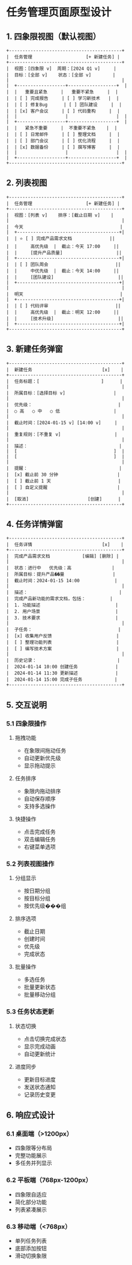 # 任务管理页面原型设计

## 1. 四象限视图（默认视图）

```
+------------------------------------------+
|  任务管理                    [+ 新建任务] |
+------------------------------------------+
|  视图：[四象限 v]  周期：[2024 Q1 v]     |
|  目标：[全部 v]    状态：[全部 v]        |
|                                          |
|  +------------------+------------------+  |
|  |   重要且紧急     |   重要不紧急     |  |
|  | [ ] 完成报告     | [ ] 学习新技术   |  |
|  | [ ] 修复Bug      | [ ] 团队建设     |  |
|  | [x] 客户会议     | [ ] 代码重构     |  |
|  |                  |                  |  |
|  +------------------+------------------+  |
|  |   紧急不重要     |  不重要不紧急    |  |
|  | [ ] 日常邮件     | [ ] 整理文档     |  |
|  | [ ] 部门会议     | [ ] 优化流程     |  |
|  | [x] 数据备份     | [ ] 撰写博客     |  |
|  |                  |                  |  |
|  +------------------+------------------+  |
+------------------------------------------+
```

## 2. 列表视图

```
+------------------------------------------+
|  任务管理                    [+ 新建任务] |
+------------------------------------------+
|  视图：[列表 v]    排序：[截止日期 v]    |
|                                          |
|  今天                                    |
|  +--------------------------------------+|
|  | ⭐️ [ ] 完成产品需求文档              ||
|  |     高优先级  |  截止：今天 17:00     ||
|  |     [提升产品质量]                    ||
|  +--------------------------------------+|
|  | [ ] 团队周会                         ||
|  |     中优先级  |  截止：今天 14:00     ||
|  |     [团队建设]                        ||
|  +--------------------------------------+|
|                                          |
|  明天                                    |
|  +--------------------------------------+|
|  | [ ] 代码评审                         ||
|  |     高优先级  |  截止：明天 12:00     ||
|  |     [技术升级]                        ||
|  +--------------------------------------+|
+------------------------------------------+
```

## 3. 新建任务弹窗

```
+------------------------------------------+
|  新建任务                          [x]    |
+------------------------------------------+
|  任务标题：[                       ]      |
|                                          |
|  所属目标：[选择目标 v]                  |
|                                          |
|  优先级：                                |
|  ○ 高   ○ 中   ○ 低                    |
|                                          |
|  截止时间：[2024-01-15 v] [14:00 v]     |
|                                          |
|  重复规则：[不重复 v]                    |
|                                          |
|  描述：                                  |
|  [                                    ]  |
|  [                                    ]  |
|                                          |
|  提醒：                                  |
|  [x] 截止前 30 分钟                      |
|  [ ] 截止前 1 天                         |
|  [ ] 自定义提醒                          |
|                                          |
|  [取消]                      [创建]      |
+------------------------------------------+
```

## 4. 任务详情弹窗

```
+------------------------------------------+
|  任务详情                          [x]    |
+------------------------------------------+
|  完成产品需求文档            [编辑] [删除] |
|                                          |
|  状态：进行中   优先级：高               |
|  所属目标：提升产品��量                  |
|  截止时间：2024-01-15 14:00             |
|                                          |
|  描述：                                  |
|  完成产品新功能的需求文档，包括：         |
|  1. 功能描述                            |
|  2. 用户场景                            |
|  3. 技术要求                            |
|                                          |
|  子任务：                                |
|  [x] 收集用户反馈                        |
|  [ ] 整理功能列表                        |
|  [ ] 编写技术方案                        |
|                                          |
|  历史记录：                              |
|  2024-01-14 10:00 创建任务              |
|  2024-01-14 11:30 更新描述              |
|  2024-01-14 15:00 完成子任务            |
+------------------------------------------+
```

## 5. 交互说明

### 5.1 四象限操作
1. 拖拽功能
   - 在象限间拖动任务
   - 自动更新优先级
   - 显示拖动提示

2. 任务排序
   - 象限内拖动排序
   - 自动保存顺序
   - 支持多选操作

3. 快捷操作
   - 点击完成任务
   - 双击编辑任务
   - 右键菜单选项

### 5.2 列表视图操作
1. 分组显示
   - 按日期分组
   - 按目标分组
   - 按优先级���组

2. 排序选项
   - 截止日期
   - 创建时间
   - 优先级
   - 完成状态

3. 批量操作
   - 多选任务
   - 批量更新状态
   - 批量移动分组

### 5.3 任务状态更新
1. 状态切换
   - 点击切换完成状态
   - 显示完成动画
   - 自动更新统计

2. 进度同步
   - 更新目标进度
   - 发送状态通知
   - 记录历史变更

## 6. 响应式设计

### 6.1 桌面端（>1200px）
- 四象限等分布局
- 完整功能展示
- 多任务并列显示

### 6.2 平板端（768px-1200px）
- 四象限自适应
- 简化部分功能
- 列表紧凑展示

### 6.3 移动端（<768px）
- 单列任务列表
- 底部添加按钮
- 滑动切换象限 